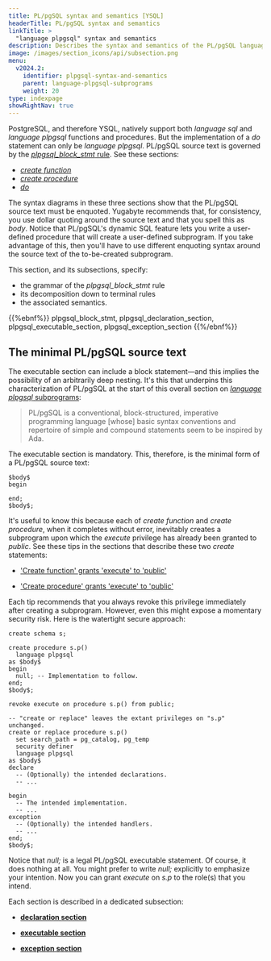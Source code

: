 ```yaml
---
title: PL/pgSQL syntax and semantics [YSQL]
headerTitle: PL/pgSQL syntax and semantics
linkTitle: >
  "language plpgsql" syntax and semantics
description: Describes the syntax and semantics of the PL/pgSQL language (a.k.a. language plpgsql). [YSQL].
image: /images/section_icons/api/subsection.png
menu:
  v2024.2:
    identifier: plpgsql-syntax-and-semantics
    parent: language-plpgsql-subprograms
    weight: 20
type: indexpage
showRightNav: true
---
```


PostgreSQL, and therefore YSQL, natively support both _language sql_ and _language plpgsql_ functions and procedures. But the implementation of a _do_ statement can only be _language plpgsql_. PL/pgSQL source text is governed by the [_plpgsql_block_stmt_ rule](#plpgsql-block-stmt). See these sections:

- _[create function](../../../the-sql-language/statements/ddl_create_function/)_
- _[create procedure](../../../the-sql-language/statements/ddl_create_procedure/)_
- _[do](../../../the-sql-language/statements/cmd_do/)_

The syntax diagrams in these three sections show that the PL/pgSQL source text must be enquoted. Yugabyte recommends that, for consistency, you use dollar quoting around the source text and that you spell this as _$body$_. Notice that PL/pgSQL's dynamic SQL feature lets you write a user-defined procedure that will create a user-defined subprogram. If you take advantage of this, then you'll have to use different enquoting syntax around the source text of the to-be-created subprogram.

This section, and its subsections, specify:

- the grammar of the _plpgsql_block_stmt_ rule
- its decomposition down to terminal rules
- the associated semantics.

{{%ebnf%}}
  plpgsql_block_stmt,
  plpgsql_declaration_section,
  plpgsql_executable_section,
  plpgsql_exception_section
{{%/ebnf%}}

## The minimal PL/pgSQL source text

The executable section can include a block statement—and this implies the possibility of an arbitrarily deep nesting. It's this that underpins this characterization of PL/pgSQL at the start of this overall section on [_language plpgsql_ subprograms](../../language-plpgsql-subprograms/):

> PL/pgSQL is a conventional, block-structured, imperative programming language [whose] basic syntax conventions and repertoire of simple and compound statements seem to be inspired by Ada.

The executable section is mandatory. This, therefore, is the minimal form of a PL/pgSQL source text:

```output
$body$
begin

end;
$body$;
```

It's useful to know this because each of _create function_ and _create procedure_, when it completes without error, inevitably creates a subprogram upon which the _execute_ privilege has already been granted to _public_. See these tips in the sections that describe these two _create_ statements:

- ['Create function' grants 'execute' to 'public'](../../../the-sql-language/statements/ddl_create_function/#create-function-grants-execute-to-public)

- ['Create procedure' grants 'execute' to 'public'](../../../the-sql-language/statements/ddl_create_procedure/#create-procedure-grants-execute-to-public)

Each tip recommends that you always revoke this privilege immediately after creating a subprogram. However, even this might expose a momentary security risk. Here is the watertight secure approach:

```plpgsql
create schema s;

create procedure s.p()
  language plpgsql
as $body$
begin
  null; -- Implementation to follow.
end;
$body$;

revoke execute on procedure s.p() from public;

-- "create or replace" leaves the extant privileges on "s.p" unchanged.
create or replace procedure s.p()
  set search_path = pg_catalog, pg_temp
  security definer
  language plpgsql
as $body$
declare
  -- (Optionally) the intended declarations.
  -- ...

begin
  -- The intended implementation.
  -- ...
exception
  -- (Optionally) the intended handlers.
  -- ...
end;
$body$;
```

Notice that _null;_ is a legal PL/pgSQL executable statement. Of course, it does nothing at all. You might prefer to write _null;_ explicitly to emphasize your intention. Now you can grant _execute_ on _s.p_ to the role(s) that you intend.

Each section is described in a dedicated subsection:

- **[declaration section](./declaration-section)**

- **[executable section](./executable-section)**

- **[exception section](./exception-section)**
